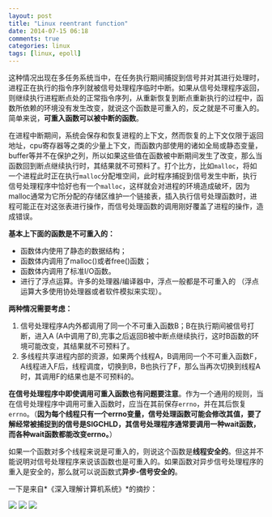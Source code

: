 ```yaml
---
layout: post
title: "Linux reentrant function"
date: 2014-07-15 06:18
comments: true
categories: linux
tags: [linux, epoll]
---
```


这种情况出现在多任务系统当中，在任务执行期间捕捉到信号并对其进行处理时，进程正在执行的指令序列就被信号处理程序临时中断。如果从信号处理程序返回，则继续执行进程断点处的正常指令序列，从重新恢复到断点重新执行的过程中，函数所依赖的环境没有发生改变，就说这个函数是可重入的，反之就是不可重入的。简单来说，**可重入函数可以被中断的函数**。

在进程中断期间，系统会保存和恢复进程的上下文，然而恢复的上下文仅限于返回地址，cpu寄存器等之类的少量上下文，而函数内部使用的诸如全局或静态变量，buffer等并不在保护之列，所以如果这些值在函数被中断期间发生了改变，那么当函数回到断点继续执行时，其结果就不可预料了。打个比方，比如`malloc`，将如一个进程此时正在执行`malloc`分配堆空间，此时程序捕捉到信号发生中断，执行信号处理程序中恰好也有一个`malloc`，这样就会对进程的环境造成破坏，因为malloc通常为它所分配的存储区维护一个链接表，插入执行信号处理函数时，进程可能正在对这张表进行操作，而信号处理函数的调用刚好覆盖了进程的操作，造成错误。

**基本上下面的函数是不可重入的：**

- 函数体内使用了静态的数据结构；
- 函数体内调用了malloc()或者free()函数；
- 函数体内调用了标准I/O函数。
- 进行了浮点运算。许多的处理器/编译器中，浮点一般都是不可重入的 （浮点运算大多使用协处理器或者软件模拟来实现）。

**两种情况需要考虑：**

1. 信号处理程序A内外都调用了同一个不可重入函数B；B在执行期间被信号打断，进入A (A中调用了B),完事之后返回B被中断点继续执行，这时B函数的环境可能改变，其结果就不可预料了。
1. 多线程共享进程内部的资源，如果两个线程A，B调用同一个不可重入函数F，A线程进入F后，线程调度，切换到B，B也执行了F，那么当再次切换到线程A时，其调用F的结果也是不可预料的。

**在信号处理程序中即使调用可重入函数也有问题要注意**。作为一个通用的规则，当在信号处理程序中调用可重入函数时，应当在其前保存`errno`，并在其后恢复`errno`。（**因为每个线程只有一个errno变量，信号处理函数可能会修改其值，要了解经常被捕捉到的信号是SIGCHLD，其信号处理程序通常要调用一种wait函数，而各种wait函数都能改变errno。**）


如果一个函数对多个线程来说是可重入的，则说这个函数是**线程安全的**。但这并不能说明对信号处理程序来说该函数也是可重入的。如果函数对异步信号处理程序的重入是安全的，那么就可以说函数式**异步-信号安全的**。

一下是来自*《深入理解计算机系统》*的摘抄：

![](http://i1113.photobucket.com/albums/k512/billowkiller/LinkSource/threadsafe1_zps14eaee56.png)
![](http://i1113.photobucket.com/albums/k512/billowkiller/LinkSource/threadsafe2_zpsb753bebc.png)
![](http://i1113.photobucket.com/albums/k512/billowkiller/LinkSource/threadsafe3_zps6a9ec8f8.png)
